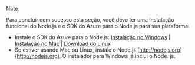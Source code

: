 
> [!NOTE]
> Para concluir com sucesso esta seção, você deve ter uma instalação funcional do Node.js e o SDK do Azure para o Node.js para sua plataforma.
> 
> * Instale o SDK do Azure para o Node.js: [Instalação no Windows](http://go.microsoft.com/fwlink/?LinkId=254279) | [Instalação no Mac](http://go.microsoft.com/fwlink/?LinkId=253471) | [Download do Linux](http://go.microsoft.com/fwlink/?LinkId=253472)
> * Se estiver usando Mac ou Linux, instale o Node.js [http://nodejs.org](http://nodejs.org). O instalador para Windows já inclui o Node. js.
> 
> 
